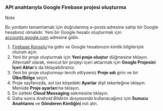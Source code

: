 
### <a name="create-a-google-firebase-project-with-api-key"></a>API anahtarıyla Google Firebase projesi oluşturma
> [!NOTE]
> Bu yordamı tamamlamak için doğrulanmış e-posta adresine sahip bir Google hesabınız olmalıdır. Yeni bir Google hesabı oluşturmak için <a href="http://go.microsoft.com/fwlink/p/?LinkId=268302" target="_blank">accounts.google.com</a> adresine gidin.
> 
> 

1. [Firebase Konsolu](https://console.firebase.google.com/)’na gidin ve Google hesabınızın kimlik bilgileriyle oturum açın.
2. Yeni bir proje oluşturmak için **Yeni proje oluştur** düğmesine tıklayın. Alternatif olarak, mevcut bir projeyi içeri aktarmak için **Google Projesini İçeri Aktar**’a da tıklayabilirsiniz. 
3. Yeni bir proje oluşturmayı tercih ettiyseniz **Proje adı** girin ve bir **Ülke/Bölge** seçin.
4. Proje sayfanızda, sol üst köşedeki **Ayarlar** dişli tekerleğine tıklayın. Menüde **Proje ayarları**’na tıklayın.  
5. En üstteki **Cloud Messaging** sekmesine tıklayın. 
6. Daha sonra *Android Bildirim dosyasında* kullanacağınız için **Sunucu Anahtarını** ve **Gönderen Kimliğini** not alın.  

<!--HONumber=Oct16_HO3-->



